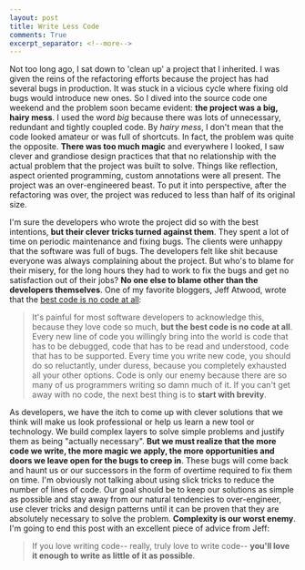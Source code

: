 ```yaml
---
layout: post
title: Write Less Code
comments: True
excerpt_separator: <!--more-->
---
```


Not too long ago, I sat down to 'clean up' a project that I inherited. I was given the reins of the refactoring efforts because the project has had several bugs in production. It was stuck in a vicious cycle where fixing old bugs would introduce new ones. So I dived into the source code one weekend and the problem soon became evident: **the project was a big, hairy mess**. I used the word *big* because there was lots of unnecessary, redundant and tightly coupled code. By *hairy mess*, I don't mean that the code looked amateur or was full of shortcuts. In fact, the problem was quite the opposite. **There was too much magic** and everywhere I looked, I saw clever and grandiose design practices that that no relationship with the actual problem that the project was built to solve. Things like reflection, aspect oriented programming, custom annotations were all present. The project was an over-engineered beast. To put it into perspective, after the refactoring was over, the project was reduced to less than half of its original size.

<!--more-->

 I'm sure the developers who wrote the project did so with the best intentions, **but their clever tricks turned against them**. They spent a lot of time on periodic maintenance and fixing bugs. The clients were unhappy that the software was full of bugs. The developers felt like shit because everyone was always complaining about the project. But who's to blame for their misery, for the long hours they had to work to fix the bugs and get no satisfaction out of their jobs? **No one else to blame other than the developers themselves**. One of my favorite bloggers, Jeff Atwood, wrote that the [best code is no code at all](https://blog.codinghorror.com/the-best-code-is-no-code-at-all/):

> It's painful for most software developers to acknowledge this, because they love code so much, **but the best code is no code at all**. Every new line of code you willingly bring into the world is code that has to be debugged, code that has to be read and understood, code that has to be supported. Every time you write new code, you should do so reluctantly, under duress, because you completely exhausted all your other options. Code is only our enemy because there are so many of us programmers writing so damn much of it. If you can't get away with no code, the next best thing is to **start with brevity**.

As developers, we have the itch to come up with clever solutions that we think will make us look professional or help us learn a new tool or technology. We build complex layers to solve simple problems and justify them as being "actually necessary". **But we must realize that the more code we write, the more magic we apply, the more opportunities and doors we leave open for the bugs to creep in**. These bugs will come back and haunt us or our successors in the form of overtime required to fix them on time. I'm obviously not talking about using slick tricks to reduce the number of lines of code. Our goal should be to keep our solutions as simple as possible and stay away from our natural tendencies to over-engineer, use clever tricks and design patterns until it can be proven that they are absolutely necessary to solve the problem. **Complexity is our worst enemy**. I'm going to end this post with an excellent piece of advice from Jeff:

> If you love writing code-- really, truly love to write code-- **you'll love it enough to write as little of it as possible**.
